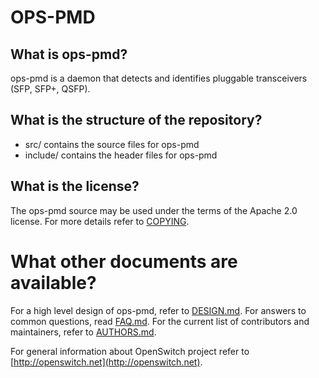 OPS-PMD
=======

What is ops-pmd?
----------------
ops-pmd is a daemon that detects and identifies pluggable transceivers (SFP, SFP+, QSFP).

What is the structure of the repository?
----------------------------------------
* src/ contains the source files for ops-pmd
* include/ contains the header files for ops-pmd

What is the license?
--------------------
The ops-pmd source may be used under the terms of the Apache 2.0 license. For more details refer to [COPYING](COPYING).

What other documents are available?
===================================
For a high level design of ops-pmd, refer to [DESIGN.md](DESIGN.md).
For answers to common questions, read [FAQ.md](FAQ.md).
For the current list of contributors and maintainers, refer to [AUTHORS.md](AUTHORS.md).

For general information about OpenSwitch project refer to [http://openswitch.net](http://openswitch.net).
